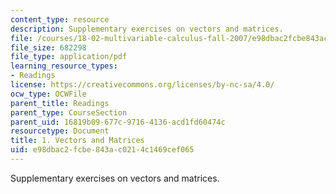 ```yaml
---
content_type: resource
description: Supplementary exercises on vectors and matrices.
file: /courses/18-02-multivariable-calculus-fall-2007/e98dbac2fcbe843ac0214c1469cef065_vectors_matrices.pdf
file_size: 682298
file_type: application/pdf
learning_resource_types:
- Readings
license: https://creativecommons.org/licenses/by-nc-sa/4.0/
ocw_type: OCWFile
parent_title: Readings
parent_type: CourseSection
parent_uid: 16819b09-677c-9716-4136-acd1fd60474c
resourcetype: Document
title: 1. Vectors and Matrices
uid: e98dbac2-fcbe-843a-c021-4c1469cef065
---
```

Supplementary exercises on vectors and matrices.